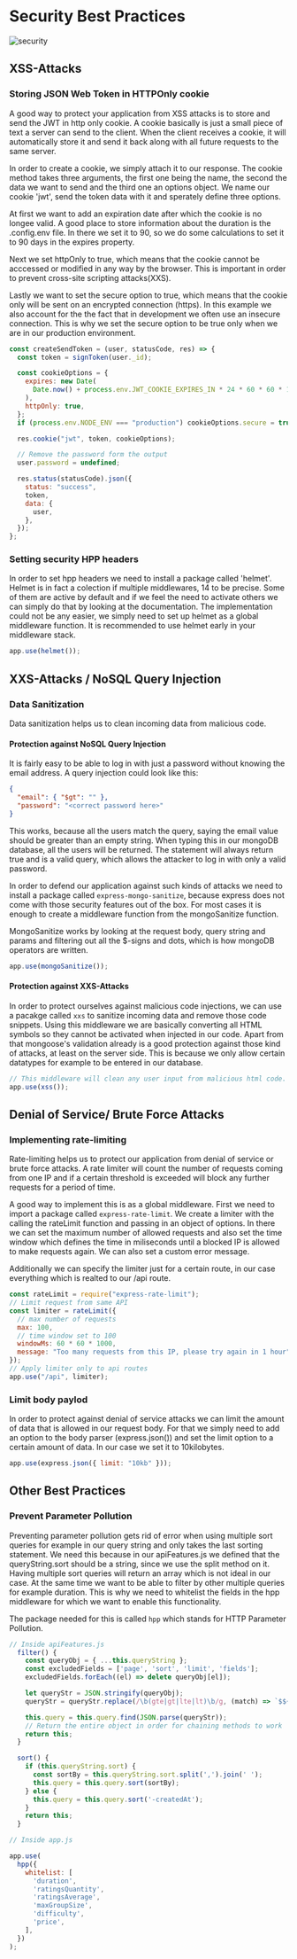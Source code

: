 # Security Best Practices

![security](../images/security_best_practices.png)

## XSS-Attacks

### Storing JSON Web Token in HTTPOnly cookie

A good way to protect your application from XSS attacks is to store and send the JWT in http only cookie. A cookie basically is just a small piece of text a server can send to the client. When the client receives a cookie, it will automatically store it and send it back along with all future requests to the same server.

In order to create a cookie, we simply attach it to our response. The cookie method takes three arguments, the first one being the name, the second the data we want to send and the third one an options object. We name our cookie 'jwt', send the token data with it and sperately define three options.

At first we want to add an expiration date after which the cookie is no longee valid. A good place to store information about the duration is the .config.env file. In there we set it to 90, so we do some calculations to set it to 90 days in the expires property.

Next we set httpOnly to true, which means that the cookie cannot be acccessed or modified in any way by the browser. This is important in order to prevent cross-site scripting attacks(XXS).

Lastly we want to set the secure option to true, which means that the cookie only will be sent on an encrypted connection (https). In this example we also account for the the fact that in development we often use an insecure connection. This is why we set the secure option to be true only when we are in our production environment.

```js
const createSendToken = (user, statusCode, res) => {
  const token = signToken(user._id);

  const cookieOptions = {
    expires: new Date(
      Date.now() + process.env.JWT_COOKIE_EXPIRES_IN * 24 * 60 * 60 * 1000
    ),
    httpOnly: true,
  };
  if (process.env.NODE_ENV === "production") cookieOptions.secure = true;

  res.cookie("jwt", token, cookieOptions);

  // Remove the password form the output
  user.password = undefined;

  res.status(statusCode).json({
    status: "success",
    token,
    data: {
      user,
    },
  });
};
```

### Setting security HPP headers

In order to set hpp headers we need to install a package called 'helmet'. Helmet is in fact a colection if multiple middlewares, 14 to be precise. Some of them are active by default and if we feel the need to activate others we can simply do that by looking at the documentation. The implementation could not be any easier, we simply need to set up helmet as a global middleware function. It is recommended to use helmet early in your middleware stack.

```js
app.use(helmet());
```

## XXS-Attacks / NoSQL Query Injection

### Data Sanitization

Data sanitization helps us to clean incoming data from malicious code.

#### Protection against NoSQL Query Injection

It is fairly easy to be able to log in with just a password without knowing the email address. A query injection could look like this:

```json
{
  "email": { "$gt": "" },
  "password": "<correct password here>"
}
```

This works, because all the users match the query, saying the email value should be greater than an empty string. When typing this in our mongoDB database, all the users will be returned. The statement will always return true and is a valid query, which allows the attacker to log in with only a valid password.

In order to defend our application against such kinds of attacks we need to install a package called <code>express-mongo-sanitize</code>, because express does not come with those security features out of the box. For most cases it is enough to create a middleware function from the mongoSanitize function.

MongoSanitize works by looking at the request body, query string and params and filtering out all the $-signs and dots, which is how mongoDB operators are written.

```js
app.use(mongoSanitize());
```

#### Protection against XXS-Attacks

In order to protect ourselves against malicious code injections, we can use a pacakge called <code>xxs</code> to sanitize incoming data and remove those code snippets. Using this middleware we are basically converting all HTML symbols so they cannot be activated when injected in our code. Apart from that mongoose's validation already is a good protection against those kind of attacks, at least on the server side. This is because we only allow certain datatypes for example to be entered in our database.

```js
// This middleware will clean any user input from malicious html code.
app.use(xss());
```

## Denial of Service/ Brute Force Attacks

### Implementing rate-limiting

Rate-limiting helps us to protect our application from denial of service or brute force attacks. A rate limiter will count the number of requests coming from one IP and if a certain threshold is exceeded will block any further requests for a period of time.

A good way to implement this is as a global middleware. First we need to import a package called <code>express-rate-limit</code>. We create a limiter with the calling the rateLimit function and passing in an object of options. In there we can set the maximum number of allowed requests and also set the time window which defines the time in miliseconds until a blocked IP is allowed to make requests again. We can also set a custom error message.

Additionally we can specify the limiter just for a certain route, in our case everything which is realted to our /api route.

```js
const rateLimit = require("express-rate-limit");
// Limit request from same API
const limiter = rateLimit({
  // max number of requests
  max: 100,
  // time window set to 100
  windowMs: 60 * 60 * 1000,
  message: "Too many requests from this IP, please try again in 1 hour",
});
// Apply limiter only to api routes
app.use("/api", limiter);
```

### Limit body paylod

In order to protect against denial of service attacks we can limit the amount of data that is allowed in our request body. For that we simply need to add an option to the body parser (express.json()) and set the limit option to a certain amount of data. In our case we set it to 10kilobytes.

```js
app.use(express.json({ limit: "10kb" }));
```

## Other Best Practices

### Prevent Parameter Pollution

Preventing parameter pollution gets rid of error when using multiple sort queries for example in our query string and only takes the last sorting statement. We need this because in our apiFeatures.js we defined that the queryString.sort should be a string, since we use the split method on it. Having multiple sort queries will return an array which is not ideal in our case. At the same time we want to be able to filter by other multiple queries for example duration. This is why we need to whitelist the fields in the hpp middleware for which we want to enable this functionality.

The package needed for this is called <code>hpp</code> which stands for HTTP Parameter Pollution.

```js
// Inside apiFeatures.js
  filter() {
    const queryObj = { ...this.queryString };
    const excludedFields = ['page', 'sort', 'limit', 'fields'];
    excludedFields.forEach((el) => delete queryObj[el]);

    let queryStr = JSON.stringify(queryObj);
    queryStr = queryStr.replace(/\b(gte|gt|lte|lt)\b/g, (match) => `$${match}`);

    this.query = this.query.find(JSON.parse(queryStr));
    // Return the entire object in order for chaining methods to work
    return this;
  }

  sort() {
    if (this.queryString.sort) {
      const sortBy = this.queryString.sort.split(',').join(' ');
      this.query = this.query.sort(sortBy);
    } else {
      this.query = this.query.sort('-createdAt');
    }
    return this;
  }

// Inside app.js

app.use(
  hpp({
    whitelist: [
      'duration',
      'ratingsQuantity',
      'ratingsAverage',
      'maxGroupSize',
      'difficulty',
      'price',
    ],
  })
);
```
